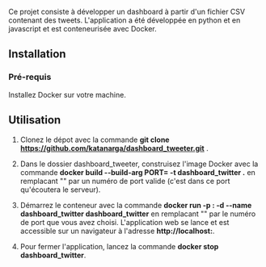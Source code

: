 Ce projet consiste à développer un dashboard à partir d'un fichier CSV contenant des tweets.
L'application a été développée en python et en javascript et est conteneurisée avec Docker.

## Installation

### Pré-requis
Installez Docker sur votre machine.

## Utilisation
1. Clonez le dépot avec la commande __git clone https://github.com/katanarga/dashboard_tweeter.git__ .

2. Dans le dossier dashboard_tweeter, construisez l'image Docker avec la commande __docker build --build-arg PORT=<XXXX> -t dashboard_twitter .__
en remplacant "<XXXX>" par un numéro de port valide (c'est dans ce port qu'écoutera le serveur).

3. Démarrez le conteneur avec la commande __docker run -p <XXXX>:<XXXX> -d --name dashboard_twitter dashboard_twitter__ en remplacant
"<XXXX>" par le numéro de port que vous avez choisi.
L'application web se lance et est accessible sur un navigateur à l'adresse __http://localhost:<XXXX>__.
  
4. Pour fermer l'application, lancez la commande __docker stop dashboard_twitter__.
